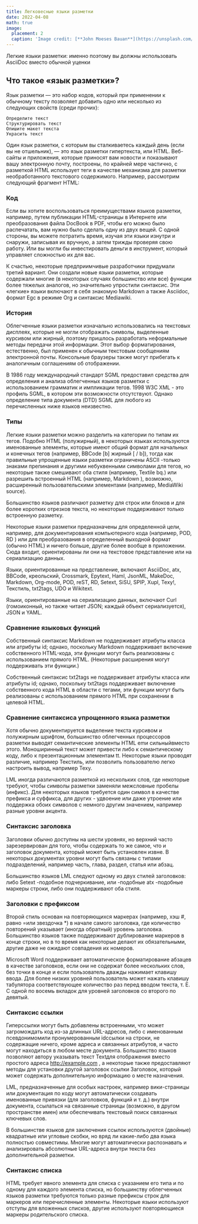 ```yaml
---
title: Легковесные языки разметки
date: 2022-04-08
math: true
image:
  placement: 2
  caption: 'Image credit: [**John Moeses Bauan**](https://unsplash.com/photos/OGZtQF8iC0g)'
---
```


Легкие языки разметки: именно поэтому вы должны использовать AsciiDoc вместо обычной уценки


## Что такое «язык разметки»?
 Язык разметки — это набор кодов, который при применении к обычному тексту позволяет добавить одно или несколько из следующих свойств (среди прочих):

    Определите текст
    Структурировать текст
    Опишите макет текста
    Украсить текст

Один язык разметки, с которым вы сталкиваетесь каждый день (если вы не отшельник), — это язык разметки гипертекста, или HTML. Веб-сайты и приложения, которые приносят вам новости и показывают вашу электронную почту, построены, по крайней мере частично, с разметкой HTML использует теги в качестве механизма для разметки необработанного текстового содержимого. Например, рассмотрим следующий фрагмент HTML: 

### Код




Если вы хотите воспользоваться преимуществами языков разметки, например, путем публикации HTML-страницы в Интернете или преобразования файла DocBook в PDF, чтобы его можно было распечатать, вам нужно было сделать одну из двух вещей. С одной стороны, вы можете потратить время, изучая эти языки изнутри и снаружи, записывая их вручную, а затем трижды проверяя свою работу. Или вы могли бы инвестировать деньги в инструмент, который управляет сложностью их для вас.

К счастью, некоторые предприимчивые разработчики придумали третий вариант. Они создали новые языки разметки, которые содержали многие (в некоторых случаях большинство или все) функции более тяжелых аналогов, но значительно упростили синтаксис. Эти «легкие» языки включают в себя знакомую Markdown а также Asciidoc, формат Egc в режиме Org и синтаксис Mediawiki. 
### История

Облегченные языки разметки изначально использовались на текстовых дисплеях, которые не могли отображать символы, выделенные курсивом или жирный, поэтому пришлось разработать неформальные методы передачи этой информации. Этот выбор форматирования, естественно, был применен к обычным текстовым сообщениям электронной почты. Консольные браузеры также могут прибегать к аналогичным соглашениям об отображении.

В 1986 году международный стандарт SGML предоставил средства для определения и анализа облегченных языков разметки с использованием грамматик и импликации тегов. 1998 W3C XML - это профиль SGML, в котором эти возможности отсутствуют. Однако определение типа документа (DTD) SGML для любого из перечисленных ниже языков неизвестно.
### Типы

Легкие языки разметки можно разделить на категории по типам их тегов. Подобно HTML (полужирный), в некоторых языках используются именованные элементы, которые имеют общий формат для начальных и конечных тегов (например, BBCode [b] жирный [ / b]), тогда как правильные упрощенные языки разметки ограничены ASCII -только знаками препинания и другими небуквенными символами для тегов, но некоторые также смешивают оба стиля (например, Textile bq.) или разрешить встроенный HTML (например, Markdown ), возможно, расширенный пользовательскими элементами (например, MediaWiki source).

Большинство языков различают разметку для строк или блоков и для более коротких отрезков текста, но некоторые поддерживают только встроенную разметку.

Некоторые языки разметки предназначены для определенной цели, например, для документирования компьютерного кода (например, POD, RD ) или для преобразования в определенный выходной формат (обычно HTML) и ничего больше, другие более вообще в приложении. Сюда входит, ориентированы ли они на текстовое представление или на сериализацию данных.

Языки, ориентированные на представление, включают AsciiDoc, atx, BBCode, креольский, Crossmark, Epytext, Haml, JsonML, MakeDoc, Markdown, Org-mode, POD, reST, RD, Setext, SiSU, SPIP, Xupl, Texy!, Текстиль, txt2tags, UDO и Wikitext.

Языки, ориентированные на сериализацию данных, включают Curl (гомоиконный, но также читает JSON; каждый объект сериализуется), JSON и YAML.
### Сравнение языковых функций

Собственный синтаксис Markdown не поддерживает атрибуты класса или атрибуты id; однако, поскольку Markdown поддерживает включение собственного HTML-кода, эти функции могут быть реализованы с использованием прямого HTML. (Некоторые расширения могут поддерживать эти функции.)

Собственный синтаксис txt2tags не поддерживает атрибуты класса или атрибуты id; однако, поскольку txt2tags поддерживает включение собственного кода HTML в области с тегами, эти функции могут быть реализованы с использованием прямого HTML при сохранении в целевой HTML.
### Сравнение синтаксиса упрощенного языка разметки

Хотя обычно документируется выделение текста курсивом и полужирным шрифтом, большинство облегченных процессоров разметки выводят семантические элементы HTML emи сильныйвместо этого. Моноширинный текст может привести либо к семантическому коду, либо к презентационным элементам tt. Некоторые языки проводят различие, например Текстиль, или позволить пользователю легко настроить вывод, например Texy.

LML иногда различаются разметкой из нескольких слов, где некоторые требуют, чтобы символы разметки заменяли межсловные пробелы (инфикс). Для некоторых языков требуется один символ в качестве префикса и суффикса, для других - удвоение или даже утроение или поддержка обоих символов с немного другим значением, например разные уровни акцента.

### Синтаксис заголовка

Заголовки обычно доступны на шести уровнях, но верхний часто зарезервирован для того, чтобы содержать то же самое, что и заголовок документа, который может быть установлен извне. В некоторых документах уровни могут быть связаны с типами подразделений, например часть, глава, раздел, статья или абзац.

Большинство языков LML следуют одному из двух стилей заголовков: либо Setext -подобное подчеркивание, или -подобные atx -подобные маркеры строки, либо они поддерживают оба стиля.
### Заголовки с префиксом
Второй стиль основан на повторяющихся маркерах (например, хэш #, равно =или звездочка *) в начале самого заголовка, где количество повторений указывает (иногда обратный) уровень заголовка. Большинство языков также поддерживают дублирование маркеров в конце строки, но в то время как некоторые делают их обязательными, другие даже не ожидают совпадения их номеров.

Microsoft Word поддерживает автоматическое форматирование абзацев в качестве заголовков, если они не содержат более нескольких слов, без точки в конце и если пользователь дважды нажимает клавишу ввода. Для более низких уровней пользователь может нажать клавишу табулятора соответствующее количество раз перед вводом текста, т. Е. С одной по восемь вкладок для уровней заголовков со второго по девятый.
### Синтаксис ссылки

Гиперссылки могут быть добавлены встроенными, что может загромождать код из-за длинных URL-адресов, либо с именованным псевдонимомили пронумерованным idссылки на строки, не содержащие ничего, кроме адреса и связанных атрибутов, и часто могут находиться в любом месте документа. Большинство языков позволяют автору указывать текст Textдля отображения вместо простого адреса http://example.com , а некоторые также предоставляют методы для установки другой заголовок ссылки Заголовок, который может содержать дополнительную информацию о месте назначения.

LML, предназначенные для особых настроек, например вики-страницы или документация по коду могут автоматически создавать именованные привязки (для заголовков, функций и т. д.) внутри документа, ссылаться на связанные страницы (возможно, в другом пространстве имен) или обеспечивать текстовый поиск связанных ключевых слов.

В большинстве языков для заключения ссылок используются (двойные) квадратные или угловые скобки, но вряд ли какие-либо два языка полностью совместимы. Многие могут автоматически распознавать и анализировать абсолютные URL-адреса внутри текста без дополнительной разметки.
### Синтаксис списка


HTML требует явного элемента для списка с указанием его типа и по одному для каждого элемента списка, но большинству облегченных языков разметки требуются только разные префиксы строк для маркеров или перечисленные элементы. Некоторые языки используют отступы для вложенных списков, другие используют повторяющиеся маркеры родительского списка.


